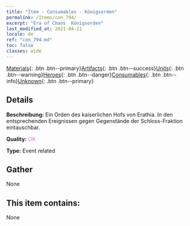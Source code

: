 ```yaml
---
title: "Item - Consumables - Königsorden"
permalink: /Items/con_794/
excerpt: "Era of Chaos  Königsorden"
last_modified_at: 2021-04-21
locale: de
ref: "con_794.md"
toc: false
classes: wide
---
```

 [Materials](/de/Items/){: .btn .btn--primary}[Artifacts](/de/Items/Artifacts/){: .btn .btn--success}[Units](/de/Items/Units/){: .btn .btn--warning}[Heroes](/de/Items/Heroes/){: .btn .btn--danger}[Consumables](/de/Items/Consumables/){: .btn .btn--info}[Unknown](/de/Items/Unknown/){: .btn .btn--primary}

## Details
 **Beschreibung:** Ein Orden des kaiserlichen Hofs von Erathia. In den entsprechenden Ereignissen gegen Gegenstände der Schloss-Fraktion eintauschbar.

 **Quality:** <span style="color: #DA70D6">OK</span>

 **Type:** Event related

## Gather

  None

## This item contains:

  None

